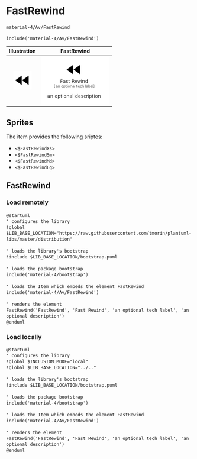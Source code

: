 # FastRewind


```text
material-4/Av/FastRewind
```

```text
include('material-4/Av/FastRewind')
```



| Illustration | FastRewind |
| :---: | :---: |
| ![illustration for Illustration](../../material-4/Av/FastRewind.png) | ![illustration for FastRewind](../../material-4/Av/FastRewind.Local.png) |



## Sprites
The item provides the following sriptes:

- `<$FastRewindXs>`
- `<$FastRewindSm>`
- `<$FastRewindMd>`
- `<$FastRewindLg>`





## FastRewind

### Load remotely
```plantuml
@startuml
' configures the library
!global $LIB_BASE_LOCATION="https://raw.githubusercontent.com/tmorin/plantuml-libs/master/distribution"

' loads the library's bootstrap
!include $LIB_BASE_LOCATION/bootstrap.puml

' loads the package bootstrap
include('material-4/bootstrap')

' loads the Item which embeds the element FastRewind
include('material-4/Av/FastRewind')

' renders the element
FastRewind('FastRewind', 'Fast Rewind', 'an optional tech label', 'an optional description')
@enduml
```

### Load locally
```plantuml
@startuml
' configures the library
!global $INCLUSION_MODE="local"
!global $LIB_BASE_LOCATION="../.."

' loads the library's bootstrap
!include $LIB_BASE_LOCATION/bootstrap.puml

' loads the package bootstrap
include('material-4/bootstrap')

' loads the Item which embeds the element FastRewind
include('material-4/Av/FastRewind')

' renders the element
FastRewind('FastRewind', 'Fast Rewind', 'an optional tech label', 'an optional description')
@enduml
```

